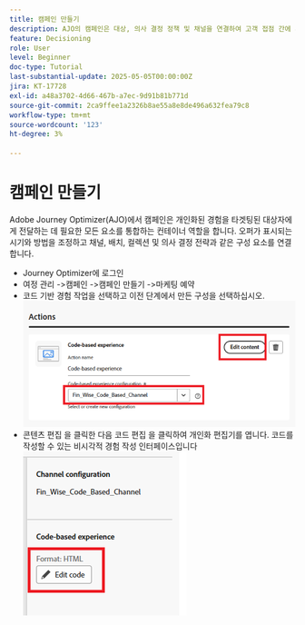 ```yaml
---
title: 캠페인 만들기
description: AJO의 캠페인은 대상, 의사 결정 정책 및 채널을 연결하여 고객 접점 간에 개인화된 오퍼를 적시에 제공합니다.
feature: Decisioning
role: User
level: Beginner
doc-type: Tutorial
last-substantial-update: 2025-05-05T00:00:00Z
jira: KT-17728
exl-id: a48a3702-4d66-467b-a7ec-9d91b81b771d
source-git-commit: 2ca9ffee1a2326b8ae55a8e8de496a632fea79c8
workflow-type: tm+mt
source-wordcount: '123'
ht-degree: 3%

---
```


# 캠페인 만들기

Adobe Journey Optimizer(AJO)에서 캠페인은 개인화된 경험을 타겟팅된 대상자에게 전달하는 데 필요한 모든 요소를 통합하는 컨테이너 역할을 합니다. 오퍼가 표시되는 시기와 방법을 조정하고 채널, 배치, 컬렉션 및 의사 결정 전략과 같은 구성 요소를 연결합니다.

* Journey Optimizer에 로그인
* 여정 관리 ->캠페인 ->캠페인 만들기 ->마케팅 예약
* 코드 기반 경험 작업을 선택하고 이전 단계에서 만든 구성을 선택하십시오.
  ![create-campaign](assets/create-campaign.png)
* 콘텐츠 편집 을 클릭한 다음 코드 편집 을 클릭하여 개인화 편집기를 엽니다. 코드를 작성할 수 있는 비시각적 경험 작성 인터페이스입니다
  ![edit-cbe_html](assets/edit_code_based_exp_html.png)
